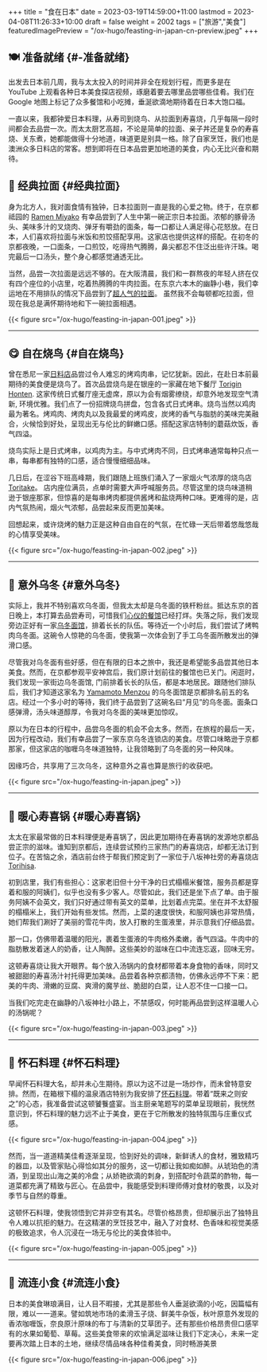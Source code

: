 +++
title = "食在日本"
date = 2023-03-19T14:59:00+11:00
lastmod = 2023-04-08T11:26:33+10:00
draft = false
weight = 2002
tags = ["旅游","美食"]
featuredImagePreview = "/ox-hugo/feasting-in-japan-cn-preview.jpeg"
+++

## 🍽️ 准备就绪 {#️-准备就绪}

出发去日本前几周，我与太太投入的时间并非全在规划行程，而更多是在 YouTube 上观看各种日本美食探店视频，琢磨着要去哪里品尝哪些佳肴。我们在 Google 地图上标记了众多餐馆和小吃摊，垂涎欲滴地期待着在日本大饱口福。

一直以来，我都钟爱日本料理，从寿司到烧鸟、从拉面到寿喜烧，几乎每隔一段时间都会去品尝一次。而太太厨艺高超，不论是简单的拉面、亲子丼还是复杂的寿喜烧、关东煮，她都能做得十分地道，味道更是别具一格。除了自家烹饪，我们也是澳洲众多日料店的常客。想到即将在日本品尝更加地道的美食，内心无比兴奋和期待。


## 🍜 经典拉面 {#经典拉面}

身为北方人，我对面食情有独钟，日本拉面则一直是我的心爱之物。终于，在京都祗园的 [Ramen Miyako](https://goo.gl/maps/GH5y5S7wvnsqu14q6) 有幸品尝到了人生中第一碗正宗日本拉面。浓郁的豚骨汤头、美味多汁的叉烧肉、弹牙有嚼劲的面条，每一口都让人满足得心花怒放。在日本，人们喜欢将拉面与米饭和煎饺搭配享用。这家店也提供这样的搭配。在初冬的京都夜晚，一口面条，一口煎饺，吃得热气腾腾，鼻尖都忍不住泛出些许汗珠。喝完最后一口汤头，整个身心都感觉通透无比。

当然，品尝一次拉面是远远不够的。在大阪清晨，我们和一群熬夜的年轻人挤在仅有四个座位的小店里，吃着热腾腾的牛肉拉面。在东京六本木的幽静小巷，我们幸运地在不用排队的情况下品尝到了[超人气的拉面](https://goo.gl/maps/DQBg2PfFZwmb7uVc8)。 虽然我不会每顿都吃拉面，但现在我总是满怀期待地和下一碗拉面相遇。

{{< figure src="/ox-hugo/feasting-in-japan-001.jpeg" >}}

---


## 😋 自在烧鸟 {#自在烧鸟}

曾在悉尼一家[日料店](https://goo.gl/maps/yXHJkQAG9bCzk9x1A)品尝过令人难忘的烤鸡肉串，记忆犹新。因此，在赴日本前最期待的美食便是烧鸟了。首次品尝烧鸟是在银座的一家藏在地下餐厅 [Torigin Honten](https://goo.gl/maps/Jfxv7MFbJCrMfwpq8). 这家传统日式餐厅座无虚席，原以为会有烟雾缭绕，却意外地发现空气清新, 环境优雅。我们点了一份招牌烧鸟拼盘，包含各式日式烤串。烧鸟当然以鸡肉最为著名。烤鸡肉、烤肉丸以及我最爱的烤鸡皮，炭烤的香气与脂肪的美味完美融合，火候恰到好处，呈现出无与伦比的鲜嫩口感。搭配这家店特制的蘑菇炊饭，香气四溢。

烧鸟实际上是日式烤串，以鸡肉为主。与中式烤肉不同，日式烤串通常每种只点一串，每串都有独特的口感，适合慢慢细细品味。

几日后，在涩谷下班高峰期，我们跟随上班族们涌入了一家烟火气浓厚的烧鸟店 [Toritake](https://goo.gl/maps/MB1CrCbWoEZXzxhWA)。 店内座位满员，点单时需要大声呼喊服务员。尽管这里的烧鸟味道稍逊于银座那家，但惊喜的是每串烤肉都提供酱烤和盐烧两种口味。更难得的是，店内气氛热闹，烟火气浓郁，品尝起来反而更加美味。

回想起来，或许烧烤的魅力正是这种自由自在的气氛，在忙碌一天后带着悠哉悠哉的心情享受美味。

{{< figure src="/ox-hugo/feasting-in-japan-002.jpeg" >}}

---


## 🍜 意外乌冬 {#意外乌冬}

实际上，我并不特别喜欢乌冬面，但我太太却是乌冬面的铁杆粉丝。抵达东京的首日晚上，本打算去品尝寿司，可惜我们[心仪的餐馆](https://goo.gl/maps/1qHG17pZw3ey1zz9A)已经打烊。失落之际，我们发现旁边正好有一家[乌冬面馆](https://goo.gl/maps/ew4TSxi3m45eEyMt8)，排着长长的队伍。等待近一个小时后，我们尝试了烤鸭肉乌冬面。这碗令人惊艳的乌冬面，使我第一次体会到了手工乌冬面所散发出的弹滑口感。

尽管我对乌冬面有些好感，但在有限的日本之旅中，我还是希望能多品尝其他日本美食。然而，在京都参观平安神宫后，我们原计划前往的餐馆也已关门。闲逛时，我们发现一家街边乌冬面馆, 门前排着长长的队伍，都是本地居民。跟随他们排队后，我们才知道这家名为 [Yamamoto Menzou](https://goo.gl/maps/F6yrdknA9URdZTSn8) 的乌冬面馆是京都排名前五的名店。经过一个多小时的等待，我们终于品尝到了这碗名曰“月见”的乌冬面。面条口感弹滑，汤头味道醇厚，令我对乌冬面的美味更加惊叹。

原以为在日本的行程中，品尝乌冬面的机会不会太多。然而，在旅程的最后一天，因为行程改动，我们有幸品尝了一家东京乌冬连锁店的美食。尽管口味略逊于京都那家，但这家店的咖喱乌冬味道独特，让我领略到了乌冬面的另一种风味。

因缘巧合，共享用了三次乌冬，这种意外之喜也算是旅行的收获吧。

{{< figure src="/ox-hugo/feasting-in-japan.jpeg" >}}

---


## 🍲 暖心寿喜锅 {#暖心寿喜锅}

太太在家最常做的日本料理便是寿喜锅了，因此更加期待在寿喜锅的发源地京都品尝正宗的滋味。谁知到京都后，连续尝试预约三家热门的寿喜烧店，却都无法订到位子。在苦恼之余，酒店前台终于帮我们预定到了一家位于八坂神社旁的寿喜烧店 [Torihisa](https://goo.gl/maps/Hx6Ns11VJt3GefnBA).

初到店里，我们有些担心：这家老旧但十分干净的日式榻榻米餐馆，服务员都是穿着和服的阿姨们，似乎也没有多少客人。尽管如此，我们还是坐下点了单。由于服务阿姨不会英文，我们只好通过带有英文的菜单，比划着点完菜。坐在并不太舒服的榻榻米上，我们开始有些发怵。然而，上菜的速度很快，和服阿姨也非常热情，她们帮我们涮好了美丽的雪花牛肉，放入打散的生蛋液里，并示意我们仔细品尝。

那一口，仿佛带着温暖的阳光，裹着生蛋液的牛肉格外柔嫩，香气四溢。牛肉中的脂肪散发着迷人的奶香，让人陶醉。这些美妙的滋味在口中流连忘返，回味无穷。

这顿寿喜烧让我大开眼界。每个放入汤锅内的食材都带着本身食物的香味，同时又被甜甜的寿喜汤汁衬托得更加美味。品尝着各种京都渍物，仿佛永远停不下来：肥美的牛肉、滑嫩的豆腐、爽滑的魔芋丝、脆甜的白菜，让人忍不住一口接一口。

当我们吃完走在幽静的八坂神社小路上，不禁感叹，何时能再品尝到这样温暖人心的汤锅呢？

{{< figure src="/ox-hugo/feasting-in-japan-003.jpeg" >}}

---


## 🍱 怀石料理 {#怀石料理}

早闻怀石料理大名，却并未心生期待。原以为这不过是一场炒作，而未曾特意安排。然而，在箱根下榻的温泉酒店特别为我安排了[怀石料理](https://goo.gl/maps/TQ4xwsz82U7MaFfK7)。带着“既来之则安之”的心态，我准备尝试这顿饕餮盛宴。当主厨亲笔题写的菜单呈现眼前，我恍然意识到，怀石料理的魅力远不止于美食，更在于它所散发的独特氛围与庄重仪式感。

{{< figure src="/ox-hugo/feasting-in-japan-004.jpeg" >}}

然而，当一道道精美佳肴逐渐呈现，恰到好处的调味，新鲜诱人的食材，雅致精巧的器皿，以及管家贴心得恰如其分的服务，这一切都让我如痴如醉。从琥珀色的清酒，到呈现出山海之美的冷盘；从娇艳欲滴的刺身，到搭配时令蔬菜的酢物，每一道菜都充满了精致与匠心。在品尝中，我能感受到料理师傅对食材的敬畏，以及对季节与自然的尊重。

这顿怀石料理，使我领悟到它并非空有其名。尽管价格昂贵，但却展示出了独特且令人难以抗拒的魅力。在这精湛的烹饪技艺中，融入了对食材、色香味和视觉美感的极致追求，令人沉浸在一场无与伦比的美食体验中。

{{< figure src="/ox-hugo/feasting-in-japan-005.jpeg" >}}

---


## 🍡 流连小食 {#流连小食}

日本的美食琳琅满目，让人目不暇接，尤其是那些令人垂涎欲滴的小吃，因篇幅有限，难以一一道来。譬如筑地市场的柔滑玉子烧、鲜美牛杂饭，秋叶原意外发现的香浓咖喱饭，奈良原汁原味的布丁与清新的艾草团子。还有那些价格昂贵但口感罕有的水果如葡萄、草莓。这些美食带来的欢愉满足滋味让我们下定决心，未来一定要再次踏上日本的土地，继续尽情品味各种佳肴美食，同时畅游美景

{{< figure src="/ox-hugo/feasting-in-japan-006.jpeg" >}}
